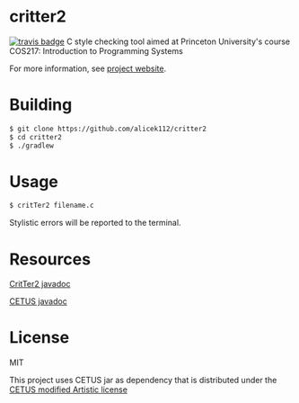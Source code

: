 critter2
========
[![travis badge](https://travis-ci.org/alicek112/critter2.svg?branch=master)](https://travis-ci.org/alicek112/critter2)
C style checking tool aimed at Princeton University's course COS217: Introduction to Programming Systems

For more information, see [project website](http://alicek112.github.io/critter2/).

Building
========
```bash
$ git clone https://github.com/alicek112/critter2
$ cd critter2
$ ./gradlew
```

Usage
======
```bash
$ critTer2 filename.c
```

Stylistic errors will be reported to the terminal.

Resources
========
[CritTer2 javadoc](http://alicek112.github.io/critter2/javadoc/)

[CETUS javadoc](http://cetus.ecn.purdue.edu/Documentation/api/)

License
=======
MIT

This project uses CETUS jar as dependency that is distributed under the [CETUS modified Artistic license](http://cetus.ecn.purdue.edu/Download/license_mod.html)

